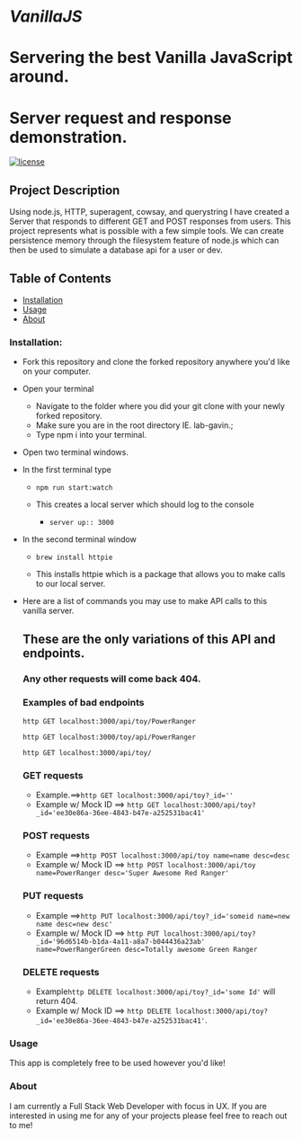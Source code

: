 # *VanillaJS*
# Servering the best Vanilla JavaScript around.

# Server request and response demonstration.
[![license](https://img.shields.io/github/license/mashape/apistatus.svg)]()

## Project Description
Using node.js, HTTP, superagent, cowsay, and querystring I have created a Server that responds to different GET and POST responses from users. This project represents what is possible with a few simple tools. We can create persistence memory through the filesystem feature of node.js which can then be used to simulate a database api for a user or dev.

## Table of Contents
+ [Installation](#installation)
+ [Usage](#Usage)
+ [About](#About)

### Installation:
+ Fork this repository and clone the forked repository anywhere you'd like on your computer.

+ Open your terminal
  + Navigate to the folder where you did your git clone with your newly forked repository.
  + Make sure you are in the root directory IE. lab-gavin.;
  + Type npm i into your terminal.
+ Open two terminal windows.
+ In the first terminal type
  + `npm run start:watch`

  + This creates a local server which should log to the console
    + `server up:: 3000`

+ In the second terminal window
  + `brew install httpie`

  + This installs httpie which is a package that allows you to make calls to our local server.

+ Here are a list of commands you may use to make API calls to this vanilla server.

  ## These are the only variations of this API and endpoints.
  ### Any other requests will come back 404.
  ### Examples of bad endpoints
  `http GET localhost:3000/api/toy/PowerRanger`

  `http GET localhost:3000/toy/api/PowerRanger`

  `http GET localhost:3000/api/toy/`
  ### GET requests
  + Example.==>`http GET localhost:3000/api/toy?_id=''`
  + Example w/ Mock ID ==> `http GET localhost:3000/api/toy?_id='ee30e86a-36ee-4843-b47e-a252531bac41'`

  ### POST requests
  + Example ==>`http POST localhost:3000/api/toy name=name desc=desc`
  + Example w/ Mock ID ==> `http POST localhost:3000/api/toy name=PowerRanger desc='Super Awesome Red Ranger'`

  ### PUT requests
  + Example ==>`http PUT localhost:3000/api/toy?_id='someid name=new name desc=new desc'`
  + Example w/ Mock ID ==> `http PUT localhost:3000/api/toy?_id='96d6514b-b1da-4a11-a8a7-b044436a23ab' name=PowerRangerGreen desc=Totally awesome Green Ranger`

  ### DELETE requests
  + Example`http DELETE localhost:3000/api/toy?_id='some Id'` will return 404.
  + Example w/ Mock ID ==> `http DELETE localhost:3000/api/toy?_id='ee30e86a-36ee-4843-b47e-a252531bac41'`.

### Usage
This app is completely free to be used however you'd like!


### About
I am currently a Full Stack Web Developer with focus in UX. If you are interested in using me for any of your projects please feel free to reach out to me!
